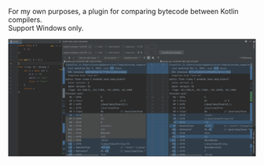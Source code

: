 For my own purposes, a plugin for comparing bytecode between Kotlin compilers.  
Support Windows only.  

![alt text](screenshot.png)


